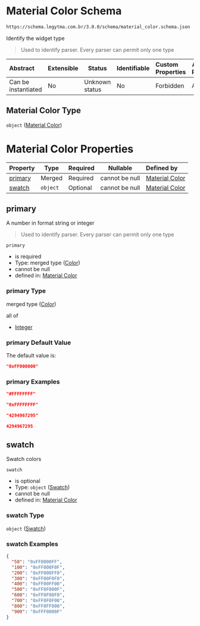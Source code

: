 # Material Color Schema

```txt
https://schema.legytma.com.br/3.0.0/schema/material_color.schema.json
```

Identify the widget type


> Used to identify parser. Every parser can permit only one type
>

| Abstract            | Extensible | Status         | Identifiable | Custom Properties | Additional Properties | Access Restrictions | Defined In                                                                                |
| :------------------ | ---------- | -------------- | ------------ | :---------------- | --------------------- | ------------------- | ----------------------------------------------------------------------------------------- |
| Can be instantiated | No         | Unknown status | No           | Forbidden         | Allowed               | none                | [material_color.schema.json](../schema/material_color.schema.json) |

## Material Color Type

`object` ([Material Color](material_color.md))

# Material Color Properties

| Property            | Type     | Required | Nullable       | Defined by                                                                                                                                            |
| :------------------ | -------- | -------- | -------------- | :---------------------------------------------------------------------------------------------------------------------------------------------------- |
| [primary](#primary) | Merged   | Required | cannot be null | [Material Color](app_bar_theme-properties-color.md)           |
| [swatch](#swatch)   | `object` | Optional | cannot be null | [Material Color](material_color-properties-swatch.md) |

## primary

A number in format string or integer


> Used to identify parser. Every parser can permit only one type
>

`primary`

-   is required
-   Type: merged type ([Color](app_bar_theme-properties-color.md))
-   cannot be null
-   defined in: [Material Color](app_bar_theme-properties-color.md)

### primary Type

merged type ([Color](app_bar_theme-properties-color.md))

all of

-   [Integer](color-allof-integer.md)

### primary Default Value

The default value is:

```json
"0xFF000000"
```

### primary Examples

```json
"#FFFFFFFF"
```

```json
"0xFFFFFFFF"
```

```json
"4294967295"
```

```json
4294967295
```

## swatch

Swatch colors


`swatch`

-   is optional
-   Type: `object` ([Swatch](material_color-properties-swatch.md))
-   cannot be null
-   defined in: [Material Color](material_color-properties-swatch.md)

### swatch Type

`object` ([Swatch](material_color-properties-swatch.md))

### swatch Examples

```json
{
  "50": "0xFF0000FF",
  "100": "0xFF000F0F",
  "200": "0xFF000FF0",
  "300": "0xFF00F0F0",
  "400": "0xFF00FF00",
  "500": "0xFF0F000F",
  "600": "0xFF0F00F0",
  "700": "0xFF0F0F00",
  "800": "0xFF0FF000",
  "900": "0xFFF0000F"
}
```
